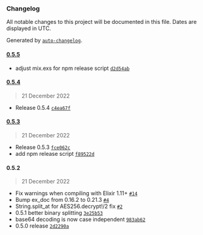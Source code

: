 ### Changelog

All notable changes to this project will be documented in this file. Dates are displayed in UTC.

Generated by [`auto-changelog`](https://github.com/CookPete/auto-changelog).

#### [0.5.5](https://github.com/izelnakri/aes256/compare/0.5.4...0.5.5)

- adjust mix.exs for npm release script [`d2d54ab`](https://github.com/izelnakri/aes256/commit/d2d54aba95162ca5a7793e49055772fe97a9cacf)

#### [0.5.4](https://github.com/izelnakri/aes256/compare/0.5.3...0.5.4)

> 21 December 2022

- Release 0.5.4 [`c4ea67f`](https://github.com/izelnakri/aes256/commit/c4ea67f0a8cd682f01e8fc56b57f7102d74ef47c)

#### [0.5.3](https://github.com/izelnakri/aes256/compare/0.5.2...0.5.3)

> 21 December 2022

- Release 0.5.3 [`fce062c`](https://github.com/izelnakri/aes256/commit/fce062c102d90b7f1193b0407d19c224ee738ad3)
- add npm release script [`f89522d`](https://github.com/izelnakri/aes256/commit/f89522ddad7027856bc53fe7a9090a582c8e5880)

#### 0.5.2

> 21 December 2022

- Fix warnings when compiling with Elixir 1.11+ [`#14`](https://github.com/izelnakri/aes256/pull/14)
- Bump ex_doc from 0.16.2 to 0.21.3 [`#4`](https://github.com/izelnakri/aes256/pull/4)
- String.split_at for AES256.decrypt!/2 fix [`#2`](https://github.com/izelnakri/aes256/pull/2)
- 0.5.1 better binary splitting [`3e25b53`](https://github.com/izelnakri/aes256/commit/3e25b538cb544d1c5f975b29b68245acee752ae2)
- base64 decoding is now case independent [`983ab62`](https://github.com/izelnakri/aes256/commit/983ab62798dcac1183ee78f433d51f7703da1e1d)
- 0.5.0 release [`2d2290a`](https://github.com/izelnakri/aes256/commit/2d2290a6be4246870faa04495c259f144660d9ff)
